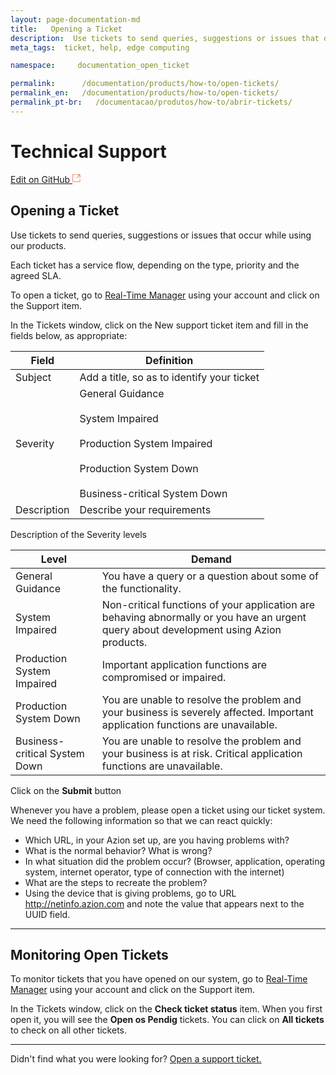 ```yaml
---
layout: page-documentation-md
title:   Opening a Ticket
description:  Use tickets to send queries, suggestions or issues that occur while using our products.
meta_tags:  ticket, help, edge computing

namespace:     documentation_open_ticket

permalink:      /documentation/products/how-to/open-tickets/
permalink_en:   /documentation/products/how-to/open-tickets/
permalink_pt-br:   /documentacao/produtos/how-to/abrir-tickets/
---
```

# Technical Support

[Edit on GitHub <svg width="14" height="14" xmlns="http://www.w3.org/2000/svg"><g fill="none" stroke="#F3652B"><path d="M4.81.71H.672v11.43H12.1V8.001" stroke-width=".8"/><path d="M6.87.786h5.155V5.94M6.31 6.5L12.026.786"/></g></svg>](https://github.com/aziontech/docs_en/edit/master/how-to/open-ticket/2021-01-14-index.md)

## Opening a Ticket

Use tickets to send queries, suggestions or issues that occur while using our products.

Each ticket has a service flow, depending on the type, priority and the agreed SLA.

To open a ticket, go to [Real-Time Manager](https://manager.azion.com/) using your account and click on the Support item.

In the Tickets window, click on the New support ticket item and fill in the fields below, as appropriate:

| Field | Definition |
|-------|-----------|
| Subject | Add a title, so as to identify your ticket |
| Severity | General Guidance<br><br> System Impaired<br><br> Production System Impaired<br><br> Production System Down<br><br> Business-critical System Down |
| Description | Describe your requirements |

Description of the Severity levels

| Level | Demand |
|-------|---------|
| General Guidance | You have a query or a question about some of the functionality. |
| System Impaired | Non-critical functions of your application are behaving abnormally or you have an urgent query about development using Azion products. |
| Production System Impaired | Important application functions are compromised or impaired. |
| Production System Down | You are unable to resolve the problem and your business is severely affected. Important application functions are unavailable. |
| Business-critical System Down | You are unable to resolve the problem and your business is at risk. Critical application functions are unavailable. |


Click on the **Submit** button

Whenever you have a problem, please open a ticket using our ticket system. We need the following information so that we can react quickly:

* Which URL, in your Azion set up, are you having problems with?
* What is the normal behavior? What is wrong?
* In what situation did the problem occur? (Browser, application, operating system, internet operator, type of connection with the internet)
* What are the steps to recreate the problem?
* Using the device that is giving problems, go to URL http://netinfo.azion.com and note the value that appears next to the UUID field.

---

## Monitoring Open Tickets

To monitor tickets that you have opened on our system, go to [Real-Time Manager](https://manager.azion.com/) using your account and click on the Support item.

In the Tickets window, click on the **Check ticket status** item. When you first open it, you will see the **Open os Pendig** tickets. You can click on **All tickets** to check on all other tickets.

---

Didn't find what you were looking for? [Open a support ticket.](https://tickets.azion.com/)        
